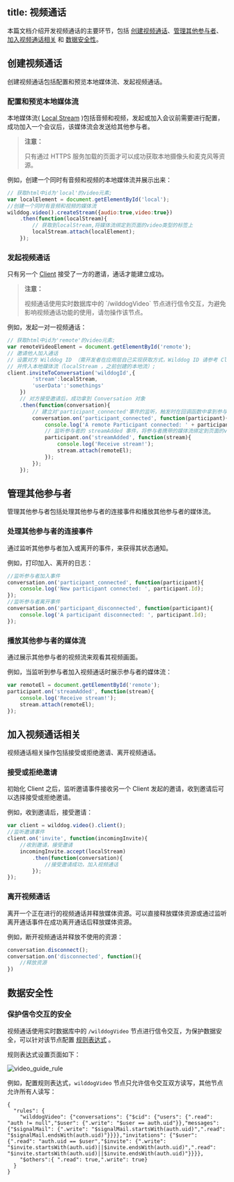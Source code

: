 title: 视频通话
---

本篇文档介绍开发视频通话的主要环节，包括 [创建视频通话](/video/Web/guide/conversation.html)、[管理其他参与者](/video/Web/guide/conversation.html#管理其他参与者)、[加入视频通话相关](/guide/video/web/conversation.html#加入视频通话相关) 和 [数据安全性](/guide/video/web/conversation.html#数据安全性)。

## 创建视频通话

创建视频通话包括配置和预览本地媒体流、发起视频通话。

### 配置和预览本地媒体流

本地媒体流( [Local Stream](/video/Web/guide/core.html#Local-Stream) )包括音频和视频，发起或加入会议前需要进行配置，成功加入一个会议后，该媒体流会发送给其他参与者。

<blockquote class="warning">
  <p><strong>注意：</strong></p>
  只有通过 HTTPS 服务加载的页面才可以成功获取本地摄像头和麦克风等资源。
</blockquote>

例如，创建一个同时有音频和视频的本地媒体流并展示出来：

```javascript
// 获取html中id为'local'的video元素;
var localElement = document.getElementById('local');
//创建一个同时有音频和视频的媒体流
wilddog.video().createStream({audio:true,video:true})
    .then(function(localStream){
        // 获取到localStream,将媒体流绑定到页面的video类型的标签上
        localStream.attach(localElement);
    });
```

### 发起视频通话

只有另一个 [Client](/guide/video/core.html#Client) 接受了一方的邀请，通话才能建立成功。

<blockquote class="warning">
  <p><strong>注意：</strong></p>
  视频通话使用实时数据库中的 `/wilddogVideo` 节点进行信令交互，为避免影响视频通话功能的使用，请勿操作该节点。
</blockquote>


例如，发起一对一视频通话：

```javascript
// 获取html中id为'remote'的video元素;
var remoteVideoElement = document.getElementById('remote');
// 邀请他人加入通话
// 设置对方 Wilddog ID （需开发者在应用层自己实现获取方式，Wilddog ID 请参考 ClientInviteConstraints）;
// 并传入本地媒体流（localStream ，之前创建的本地流）;
client.inviteToConversation('wilddogId',{
        'stream':localStream,
        'userData':'somethings'
    })
    // 对方接受邀请后，成功拿到 Conversation 对象
    .then(function(conversation){
        // 建立对'participant_connected'事件的监听，触发时在回调函数中拿到参与者(Participant对象)
        conversation.on('participant_connected', function(participant){
            console.log('A remote Participant connected: ' + participant.participantId);
            // 监听参与者的 streamAdded 事件，将参与者携带的媒体流绑定到页面的video类型的标签上
            participant.on('streamAdded', function(stream){
                console.log('Receive stream!');
                stream.attach(remoteEl);
            });
        });
    });
```

## 管理其他参与者

管理其他参与者包括处理其他参与者的连接事件和播放其他参与者的媒体流。


### 处理其他参与者的连接事件

通过监听其他参与者加入或离开的事件，来获得其状态通知。

例如，打印加入、离开的日志：

```javascript
//监听参与者加入事件
conversation.on('participant_connected', function(participant){
    console.log('New participant connected: ', participant.Id);
});
//监听参与者离开事件
conversation.on('participant_disconnected', function(participant){
    console.log('A participant disconnected: ', participant.Id);
});
```

### 播放其他参与者的媒体流

通过展示其他参与者的视频流来观看其视频画面。

例如，当监听到参与者加入视频通话时展示参与者的媒体流：

```javascript
var remoteEl = document.getElementById('remote');
participant.on('streamAdded', function(stream){
    console.log('Receive stream!');
    stream.attach(remoteEl);
});
```

## 加入视频通话相关

视频通话相关操作包括接受或拒绝邀请、离开视频通话。

### 接受或拒绝邀请

初始化 Client 之后，监听邀请事件接收另一个 Client 发起的邀请，收到邀请后可以选择接受或拒绝邀请。

例如，收到邀请后，接受邀请：

```javascript
var client = wilddog.video().client();
//监听邀请事件
client.on('invite', function(incomingInvite){
    //收到邀请，接受邀请
    incomingInvite.accept(localStream)
        .then(function(conversation){
            //接受邀请成功，加入视频通话
        });
});
```

### 离开视频通话

离开一个正在进行的视频通话并释放媒体资源。可以直接释放媒体资源或通过监听离开通话事件在成功离开通话后释放媒体资源。

例如，断开视频通话并释放不使用的资源：

```javascript
conversation.disconnect();
conversation.on('disconnected', function(){
    //释放资源
})
```

## 数据安全性

### 保护信令交互的安全

视频通话使用实时数据库中的 `/wilddogVideo` 节点进行信令交互，为保护数据安全，可以针对该节点配置 [规则表达式](/guide/sync/rules/introduce.html) 。

规则表达式设置页面如下：

<img src="/images/video_guide_rule.png" alt="video_guide_rule">

例如，配置规则表达式，`wilddogVideo` 节点只允许信令交互双方读写，其他节点允许所有人读写：

```
{
  "rules": {
    "wilddogVideo": {"conversations": {"$cid": {"users": {".read": "auth != null","$user": {".write": "$user == auth.uid"}},"messages": {"$signalMail": {".write": "$signalMail.startsWith(auth.uid)",".read": "$signalMail.endsWith(auth.uid)"}}}},"invitations": {"$user": {".read": "auth.uid == $user","$invite": {".write": "$invite.startsWith(auth.uid)||$invite.endsWith(auth.uid)",".read": "$invite.startsWith(auth.uid)||$invite.endsWith(auth.uid)"}}}},
    "$others":{ ".read": true,".write": true}
  }
}
```
